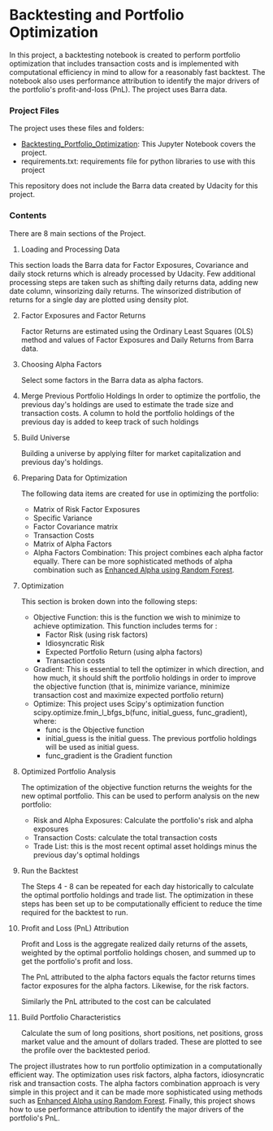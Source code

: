 # Backtesting and Portfolio Optimization
In this project, a backtesting notebook is created to perform portfolio optimization that includes transaction costs and is implemented with computational efficiency in mind to allow for a reasonably fast backtest. The notebook also uses performance attribution to identify the major drivers of the portfolio's profit-and-loss (PnL). The project uses Barra data.

### Project Files

The project uses these files and folders:

- [Backtesting_Portfolio_Optimization](https://github.com/udaygoel/AI-For-Trading-Udacity/blob/master/Backtesting%20and%20Portfolio%20Optimization/Backtesting_Portfolio_Optimization.ipynb): This Jupyter Notebook covers the project. 
- requirements.txt: requirements file for python libraries to use with this project

This repository does not include the Barra data created by Udacity for this project.

### Contents

There are 8 main sections of the Project.

1.  Loading and Processing Data

   This section loads the Barra data for Factor Exposures, Covariance and daily stock returns which is already processed by Udacity. Few additional processing steps are taken such as shifting daily returns data,  adding new date column, winsorizing daily returns. The winsorized distribution of returns for a single day are plotted using density plot.

2. Factor Exposures and Factor Returns

   Factor Returns are estimated using the Ordinary Least Squares (OLS) method and values of Factor Exposures and Daily Returns from Barra data.
   
3. Choosing Alpha Factors

   Select some factors in the Barra data as alpha factors.

4.  Merge Previous Portfolio Holdings
    In order to optimize the portfolio, the previous day's holdings are used to estimate the trade size and transaction costs. A column to hold the portfolio holdings of the previous day is added to keep track of such holdings

5.  Build Universe

    Building a universe by applying filter for market capitalization and previous day's holdings.

6.  Preparing Data for Optimization

    The following data items are created for use in optimizing the portfolio:

    - Matrix of Risk Factor Exposures
    - Specific Variance
    - Factor Covariance matrix
    - Transaction Costs
    - Matrix of Alpha Factors
    - Alpha Factors Combination: This project combines each alpha factor equally. There can be more sophisticated methods of alpha combination such as [Enhanced Alpha using Random Forest](https://github.com/udaygoel/AI-For-Trading-Udacity/tree/master/Enhanced%20Alpha%20using%20Random%20Forest).

7. Optimization

   This section is broken down into the following steps:

   - Objective Function: this is the function we wish to minimize to achieve optimization. This function includes terms for :
     - Factor Risk (using risk factors)
     - Idiosyncratic Risk
     - Expected Portfolio Return (using alpha factors)
     - Transaction costs
   - Gradient: This is essential to tell the optimizer in which direction, and how much, it should shift the portfolio holdings in order to improve the objective function (that is, minimize variance, minimize transaction cost and maximize expected portfolio return)
   - Optimize: This project uses Scipy's optimization function scipy.optimize.fmin_l_bfgs_b(func, initial_guess, func_gradient), where:
     - func is the Objective function
     - initial_guess is the initial guess. The previous portfolio holdings will be used as initial guess.
     - func_gradient is the Gradient function

8. Optimized Portfolio Analysis

   The optimization of the objective function returns the weights for the new optimal portfolio. This can be used to perform analysis on the new portfolio:

   - Risk and Alpha Exposures: Calculate the portfolio's risk and alpha exposures
   - Transaction Costs: calculate the total transaction costs
   - Trade List: this is the most recent optimal asset holdings minus the previous day's optimal holdings

9.  Run the Backtest

    The Steps 4 - 8 can be repeated for each day historically to calculate the optimal portfolio holdings and trade list. The optimization in these steps has been set up to be computationally efficient to reduce the time required for the backtest to run. 

10. Profit and Loss (PnL) Attribution

    Profit and Loss is the aggregate realized daily returns of the assets, weighted by the optimal portfolio holdings chosen, and summed up to get the portfolio's profit and loss. 

    The PnL attributed to the alpha factors equals the factor returns times factor exposures for the alpha factors. Likewise, for the risk factors. 

    Similarly the PnL attributed to the cost can be calculated

11. Build Portfolio Characteristics

    Calculate the sum of long positions, short positions, net positions, gross market value and the amount of dollars traded. These are plotted to see the profile over the backtested period.


The project illustrates how to run portfolio optimization in a computationally efficient way. The optimization uses risk factors, alpha factors, idiosyncratic risk and transaction costs. The alpha factors combination approach is very simple in this project and it can be made more sophisticated using methods such as [Enhanced Alpha using Random Forest](https://github.com/udaygoel/AI-For-Trading-Udacity/tree/master/Enhanced%20Alpha%20using%20Random%20Forest). Finally, this project shows how to use performance attribution to identify the major drivers of the portfolio's PnL. 

